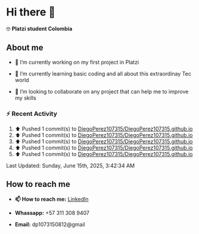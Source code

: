 
# Hi there 👋

🤓   **Platzi student Colombia**

## About me

- 🔭 I’m currently working on my first project in Platzi

- 🌱 I’m currently learning basic coding and all  about this extraordinay Tec world

- 👯 I’m looking to collaborate on any project that can help me to improve my skills

### :zap: Recent Activity
<!--RECENT_ACTIVITY:start-->
1. ⬆️ Pushed 1 commit(s) to [DiegoPerez107315/DiegoPerez107315.github.io](https://github.com/DiegoPerez107315/DiegoPerez107315.github.io)<br>
2. ⬆️ Pushed 1 commit(s) to [DiegoPerez107315/DiegoPerez107315.github.io](https://github.com/DiegoPerez107315/DiegoPerez107315.github.io)<br>
3. ⬆️ Pushed 1 commit(s) to [DiegoPerez107315/DiegoPerez107315.github.io](https://github.com/DiegoPerez107315/DiegoPerez107315.github.io)<br>
4. ⬆️ Pushed 1 commit(s) to [DiegoPerez107315/DiegoPerez107315.github.io](https://github.com/DiegoPerez107315/DiegoPerez107315.github.io)<br>
5. ⬆️ Pushed 1 commit(s) to [DiegoPerez107315/DiegoPerez107315.github.io](https://github.com/DiegoPerez107315/DiegoPerez107315.github.io)<br>
<!--RECENT_ACTIVITY:end-->
<!--RECENT_ACTIVITY:last_update-->
Last Updated: Sunday, June 15th, 2025, 3:42:34 AM
<!--RECENT_ACTIVITY:last_update_end-->

## How to reach me

- **📫 How to reach me:** [LinkedIn](https://www.linkedin.com/in/diego-zambrano-perez/)

- **Whassapp:** +57 311 308 9407

- **Email:**   dp1073150812@gmail

